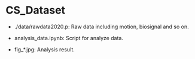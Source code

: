 # CS_Dataset

* ./data/rawdata2020.p: Raw data including motion, biosignal and so on.

* analysis_data.ipynb: Script for analyze data.

* fig_*.jpg: Analysis result.
